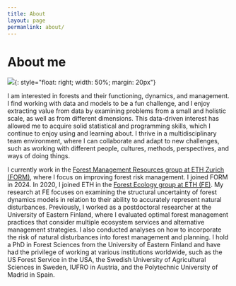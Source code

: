 ```yaml
---
title: About
layout: page
permanlink: about/
---
```

# About me

![]({{site.url}}/assets/images/Crater-Lake-RedWoods-233.jpg){: style="float: right; width: 50%; margin: 20px"}

I am interested in forests and their functioning, dynamics, and management. I find working with data and models to be a fun challenge, and I enjoy extracting value from data by examining problems from a small and holistic scale, as well as from different dimensions. This data-driven interest has allowed me to acquire solid statistical and programming skills, which I continue to enjoy using and learning about. I thrive in a multidisciplinary team environment, where I can collaborate and adapt to new challenges, such as working with different people, cultures, methods, perspectives, and ways of doing things.

I currently work in the [Forest Management Resources group at ETH Zurich (FORM)](https://form.ethz.ch), where I focus on improving forest risk management. I joined FORM in 2024.  In 2020, I joined ETH in the [Forest Ecology group at ETH (FE)](https://fe.ethz.ch/en/). My research at FE focuses on examining the structural uncertainty of forest dynamics models in relation to their ability to accurately represent natural disturbances. Previously, I worked as a postdoctoral researcher at the University of Eastern Finland, where I evaluated optimal forest management practices that consider multiple ecosystem services and alternative management strategies. I also conducted analyses on how to incorporate the risk of natural disturbances into forest management and planning. I hold a PhD in Forest Sciences from the University of Eastern Finland and have had the privilege of working at various institutions worldwide, such as the US Forest Service in the USA, the Swedish University of Agricultural Sciences in Sweden, IUFRO in Austria, and the Polytechnic University of Madrid in Spain.



